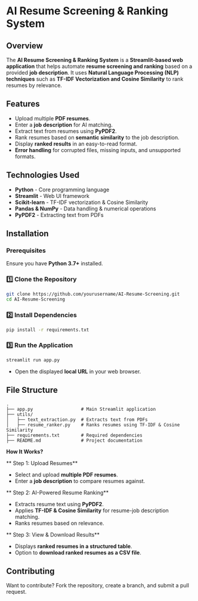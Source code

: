 # **AI Resume Screening & Ranking System**  

## **Overview**  
The **AI Resume Screening & Ranking System** is a **Streamlit-based web application** that helps automate **resume screening and ranking** based on a provided **job description**. It uses **Natural Language Processing (NLP) techniques** such as **TF-IDF Vectorization and Cosine Similarity** to rank resumes by relevance.  

## **Features**  
- Upload multiple **PDF resumes**.  
- Enter a **job description** for AI matching.  
- Extract text from resumes using **PyPDF2**.  
- Rank resumes based on **semantic similarity** to the job description.  
- Display **ranked results** in an easy-to-read format.  
- **Error handling** for corrupted files, missing inputs, and unsupported formats.  

## **Technologies Used**  
- **Python** - Core programming language  
- **Streamlit** - Web UI framework  
- **Scikit-learn** - TF-IDF vectorization & Cosine Similarity  
- **Pandas & NumPy** - Data handling & numerical operations  
- **PyPDF2** - Extracting text from PDFs  

## **Installation**  

### **Prerequisites**  
Ensure you have **Python 3.7+** installed.  

### **1️⃣ Clone the Repository**  
```sh
git clone https://github.com/yourusername/AI-Resume-Screening.git
cd AI-Resume-Screening
```

### **2️⃣ Install Dependencies**  
```sh
pip install -r requirements.txt
```

### **3️⃣ Run the Application**  
```sh
streamlit run app.py
```
- Open the displayed **local URL** in your web browser.  

## **File Structure**  
```
.
├── app.py                  # Main Streamlit application
├── utils/
│   ├── text_extraction.py  # Extracts text from PDFs
│   ├── resume_ranker.py    # Ranks resumes using TF-IDF & Cosine Similarity
├── requirements.txt        # Required dependencies
├── README.md               # Project documentation
```

**How It Works?**  

** Step 1: Upload Resumes**  
- Select and upload **multiple PDF resumes**.  
- Enter a **job description** to compare resumes against.  

** Step 2: AI-Powered Resume Ranking**  
- Extracts resume text using **PyPDF2**.  
- Applies **TF-IDF & Cosine Similarity** for resume-job description matching.  
- Ranks resumes based on relevance.  

** Step 3: View & Download Results**  
- Displays **ranked resumes in a structured table**.  
- Option to **download ranked resumes as a CSV file**.  

## **Contributing**  
Want to contribute? Fork the repository, create a branch, and submit a pull request.  

